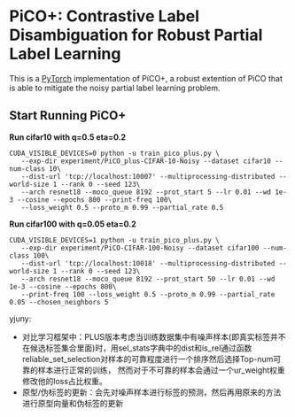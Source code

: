 # PiCO+: Contrastive Label Disambiguation for Robust Partial Label Learning

This is a [PyTorch](http://pytorch.org) implementation of PiCO+, a robust extention of PiCO that is able to mitigate the noisy partial label learning problem.

## Start Running PiCO+

**Run cifar10 with q=0.5 eta=0.2**

```shell
CUDA_VISIBLE_DEVICES=0 python -u train_pico_plus.py \
   --exp-dir experiment/PiCO_plus-CIFAR-10-Noisy --dataset cifar10 --num-class 10\
   --dist-url 'tcp://localhost:10007' --multiprocessing-distributed --world-size 1 --rank 0 --seed 123\
   --arch resnet18 --moco_queue 8192 --prot_start 5 --lr 0.01 --wd 1e-3 --cosine --epochs 800 --print-freq 100\
   --loss_weight 0.5 --proto_m 0.99 --partial_rate 0.5
```

**Run cifar100 with q=0.05 eta=0.2**

```shell
CUDA_VISIBLE_DEVICES=1 python -u train_pico_plus.py \
   --exp-dir experiment/PiCO-CIFAR-100-Noisy --dataset cifar100 --num-class 100\
   --dist-url 'tcp://localhost:10018' --multiprocessing-distributed --world-size 1 --rank 0 --seed 123\
   --arch resnet18 --moco_queue 8192 --prot_start 50 --lr 0.01 --wd 1e-3 --cosine --epochs 800\
   --print-freq 100 --loss_weight 0.5 --proto_m 0.99 --partial_rate 0.05 --chosen_neighbors 5
```

yjuny:
- 对比学习框架中：PLUS版本考虑当训练数据集中有噪声样本(即真实标签并不在候选标签集合里面)时，用sel_stats字典中的dist和is_rel通过函数reliable_set_selection对样本的可靠程度进行一个排序然后选择Top-num可靠的样本进行正常的训练，
然而对于不可靠的样本会通过一个ur_weight权重修改他的loss占比权重。
- 原型/伪标签的更新：会先对噪声样本进行标签的预测，然后再用原来的方法进行原型向量和伪标签的更新